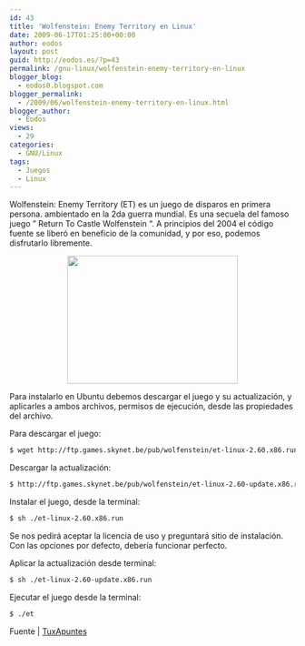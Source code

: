 ```yaml
---
id: 43
title: 'Wolfenstein: Enemy Territory en Linux'
date: 2009-06-17T01:25:00+00:00
author: eodos
layout: post
guid: http://eodos.es/?p=43
permalink: /gnu-linux/wolfenstein-enemy-territory-en-linux
blogger_blog:
  - eodos0.blogspot.com
blogger_permalink:
  - /2009/06/wolfenstein-enemy-territory-en-linux.html
blogger_author:
  - Eodos
views:
  - 29
categories:
  - GNU/Linux
tags:
  - Juegos
  - Linux
---
```

Wolfenstein: Enemy Territory (ET) es un juego de disparos en primera persona. ambientado en la 2da guerra mundial. Es una secuela del famoso juego ” Return To Castle Wolfenstein “. A principios del 2004 el código fuente se liberó en beneficio de la comunidad, y por eso, podemos disfrutarlo libremente.

<a onblur="try {parent.deselectBloggerImageGracefully();} catch(e) {}" href="https://i0.wp.com/ubuntuway.files.wordpress.com/2009/05/wolfestein-et.jpg"><img style="display:block; margin:0px auto 10px; text-align:center;cursor:pointer; cursor:hand;width: 300px; height: 225px;" src="https://i0.wp.com/ubuntuway.files.wordpress.com/2009/05/wolfestein-et.jpg" border="0" alt="" data-recalc-dims="1" /></a>

Para instalarlo en Ubuntu debemos descargar el juego y su actualización, y aplicarles a ambos archivos, permisos de ejecución, desde las propiedades del archivo.

Para descargar el juego:

```bash
$ wget http://ftp.games.skynet.be/pub/wolfenstein/et-linux-2.60.x86.run
```

Descargar la actualización:

```bash
$ http://ftp.games.skynet.be/pub/wolfenstein/et-linux-2.60-update.x86.run
```

Instalar el juego, desde la terminal:

```bash
$ sh ./et-linux-2.60.x86.run
```

Se nos pedirá aceptar la licencia de uso y preguntará sitio de instalación. Con las opciones por defecto, debería funcionar perfecto.

Aplicar la actualización desde terminal:

```bash
$ sh ./et-linux-2.60-update.x86.run
```

Ejecutar el juego desde la terminal:

```bash
$ ./et
```

Fuente | [TuxApuntes](http://www.tuxapuntes.com/drupal/node/1433)
